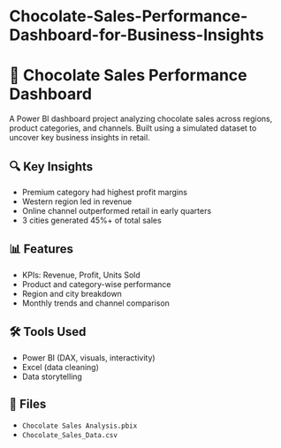 # Chocolate-Sales-Performance-Dashboard-for-Business-Insights
# 🍫 Chocolate Sales Performance Dashboard

A Power BI dashboard project analyzing chocolate sales across regions, product categories, and channels. Built using a simulated dataset to uncover key business insights in retail.

## 🔍 Key Insights
- Premium category had highest profit margins
- Western region led in revenue
- Online channel outperformed retail in early quarters
- 3 cities generated 45%+ of total sales

## 📊 Features
- KPIs: Revenue, Profit, Units Sold
- Product and category-wise performance
- Region and city breakdown
- Monthly trends and channel comparison

## 🛠 Tools Used
- Power BI (DAX, visuals, interactivity)
- Excel (data cleaning)
- Data storytelling

## 📁 Files
- `Chocolate Sales Analysis.pbix`
- `Chocolate_Sales_Data.csv`
